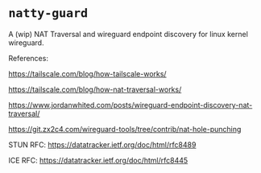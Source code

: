 # `natty-guard`

A (wip) NAT Traversal and wireguard endpoint discovery for linux kernel wireguard.

References:

https://tailscale.com/blog/how-tailscale-works/

https://tailscale.com/blog/how-nat-traversal-works/

https://www.jordanwhited.com/posts/wireguard-endpoint-discovery-nat-traversal/

https://git.zx2c4.com/wireguard-tools/tree/contrib/nat-hole-punching

STUN RFC: https://datatracker.ietf.org/doc/html/rfc8489

ICE RFC: https://datatracker.ietf.org/doc/html/rfc8445
